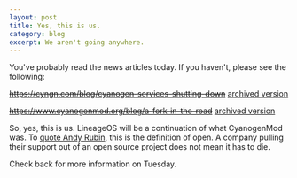 ```yaml
---
layout: post
title: Yes, this is us.
category: blog
excerpt: We aren't going anywhere. 
---
```


You've probably read the news articles today. If you haven't, please see the following:

~~https://cyngn.com/blog/cyanogen-services-shutting-down~~ [archived version](https://web.archive.org/web/20170306045328/https://cyngn.com/blog/cyanogen-services-shutting-down)

~~https://www.cyanogenmod.org/blog/a-fork-in-the-road~~ [archived version](https://web.archive.org/web/20161225144318/https://www.cyanogenmod.org/blog/a-fork-in-the-road)

So, yes, this is us. LineageOS will be a continuation of what CyanogenMod was. To [quote Andy Rubin](https://twitter.com/Arubin/status/27808662429), this is the definition of open. A company pulling their support out of an open source project does not mean it has to die.

Check back for more information on Tuesday.
